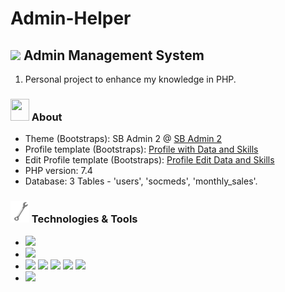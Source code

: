 # Admin-Helper


## <img src="https://freesvg.org/img/1541658525.png" width="30px"> Admin Management System
1. Personal project to enhance my knowledge in PHP.


### <img src="https://c.tenor.com/ubvX6P6dkhUAAAAi/question-mark.gif" width="30px" height="35px"> About

- Theme (Bootstraps): SB Admin 2 @ <a href="https://startbootstrap.com/theme/sb-admin-2">SB Admin 2</a>
- Profile template (Bootstraps): <a href="https://www.bootdey.com/snippets/view/profile-with-data-and-skills">Profile with Data and Skills</a>
- Edit Profile template (Bootstraps): <a href="https://www.bootdey.com/snippets/view/profile-edit-data-and-skills">Profile Edit Data and Skills</a>
- PHP version: 7.4
- Database: 3 Tables - 'users', 'socmeds', 'monthly_sales'.


### <img src="https://raw.githubusercontent.com/farisfs73x/farisfs73x/main/assets/tool.gif" width="30px" height="35px"> Technologies & Tools
- ![](https://img.shields.io/badge/OS-Windows-informational?style=flat&logo=windows&logoColor=white&color=58a6ff)
- ![](https://img.shields.io/badge/IDE-VSCode-informational?style=flat&logo=visualstudiocode&logoColor=white&color=58a6ff)
- ![](https://img.shields.io/badge/Code-PHP-informational?style=flat&logo=php&logoColor=white&color=58a6ff)
![](https://img.shields.io/badge/Code-HTML5-informational?style=flat&logo=html5&logoColor=white&color=58a6ff)
![](https://img.shields.io/badge/Code-CSS3-informational?style=flat&logo=css3&logoColor=white&color=58a6ff)
![](https://img.shields.io/badge/Code-JavaScript-informational?style=flat&logo=javascript&logoColor=white&color=58a6ff)
![](https://img.shields.io/badge/Code-MySQL-informational?style=flat&logo=mysql&logoColor=white&color=58a6ff)
- ![](https://img.shields.io/badge/Framework-Vanilla_PHP-informational?style=flat&logo=php&logoColor=white&color=58a6ff)

